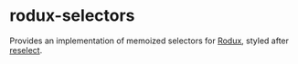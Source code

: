 # rodux-selectors
Provides an implementation of memoized selectors for [Rodux](https://github.com/Roblox/rodux), styled after [reselect](https://github.com/reactjs/reselect).

